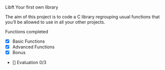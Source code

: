 Libft
Your first own library

The aim of this project is to code a C library regrouping usual functions that
you’ll be allowed to use in all your other projects.

Functions completed

- [x] Basic Functions
- [x] Advanced Functions
- [x] Bonus
- [] Evaluation 0/3
